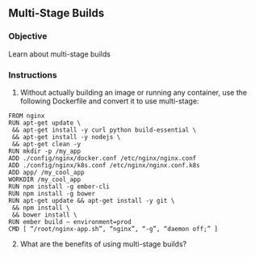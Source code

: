 ## Multi-Stage Builds

### Objective

Learn about multi-stage builds

### Instructions

1. Without actually building an image or running any container, use the following Dockerfile and convert it to use multi-stage:

```
FROM nginx
RUN apt-get update \
 && apt-get install -y curl python build-essential \
 && apt-get install -y nodejs \
 && apt-get clean -y
RUN mkdir -p /my_app
ADD ./config/nginx/docker.conf /etc/nginx/nginx.conf
ADD ./config/nginx/k8s.conf /etc/nginx/nginx.conf.k8s
ADD app/ /my_cool_app
WORKDIR /my_cool_app
RUN npm install -g ember-cli
RUN npm install -g bower
RUN apt-get update && apt-get install -y git \
 && npm install \
 && bower install \
RUN ember build — environment=prod
CMD [ “/root/nginx-app.sh”, “nginx”, “-g”, “daemon off;” ]
```

2. What are the benefits of using multi-stage builds?
